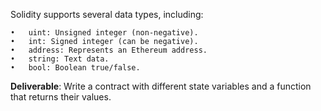 Solidity supports several data types, including:

    •	uint: Unsigned integer (non-negative).
    •	int: Signed integer (can be negative).
    •	address: Represents an Ethereum address.
    •	string: Text data.
    •	bool: Boolean true/false.

**Deliverable**: Write a contract with different state variables and a function that returns their values.
